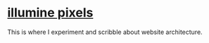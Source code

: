 # [illumine pixels](https://illuminepixels.io)

This is where I experiment and scribble about website architecture.

